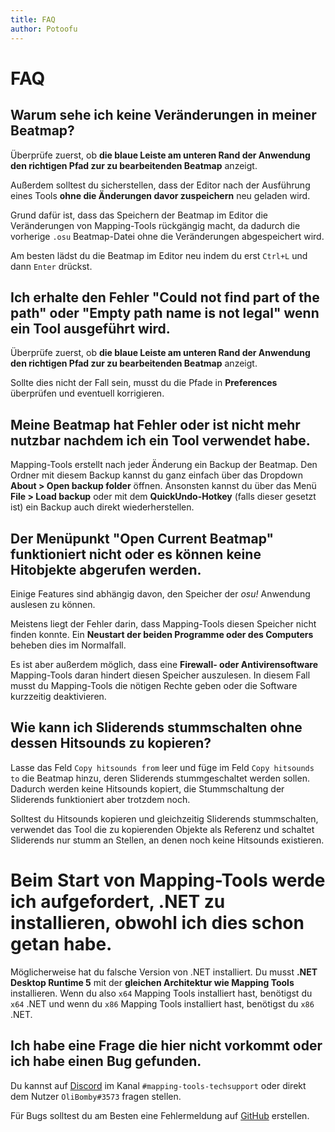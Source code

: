 ```yaml
---
title: FAQ
author: Potoofu
---
```


# FAQ

## Warum sehe ich keine Veränderungen in meiner Beatmap?

Überprüfe zuerst, ob **die blaue Leiste am unteren Rand der Anwendung den richtigen Pfad zur zu bearbeitenden Beatmap** anzeigt.

Außerdem solltest du sicherstellen, dass der Editor nach der Ausführung eines Tools **ohne die Änderungen davor zuspeichern** neu geladen wird. 

Grund dafür ist, dass das Speichern der Beatmap im Editor die Veränderungen von Mapping-Tools rückgängig macht, da dadurch die vorherige `.osu` Beatmap-Datei ohne die Veränderungen abgespeichert wird.

Am besten lädst du die Beatmap im Editor neu indem du erst `Ctrl+L` und dann `Enter` drückst.

## Ich erhalte den Fehler "Could not find part of the path" oder "Empty path name is not legal" wenn ein Tool ausgeführt wird.

Überprüfe zuerst, ob **die blaue Leiste am unteren Rand der Anwendung den richtigen Pfad zur zu bearbeitenden Beatmap** anzeigt.

Sollte dies nicht der Fall sein, musst du die Pfade in **Preferences** überprüfen und eventuell korrigieren.

## Meine Beatmap hat Fehler oder ist nicht mehr nutzbar nachdem ich ein Tool verwendet habe.

Mapping-Tools erstellt nach jeder Änderung ein Backup der Beatmap. Den Ordner mit diesem Backup kannst du ganz einfach über das Dropdown **About > Open backup folder** öffnen. Ansonsten kannst du über das Menü **File > Load backup** oder mit dem **QuickUndo-Hotkey** (falls dieser gesetzt ist) ein Backup auch direkt wiederherstellen.

## Der Menüpunkt "Open Current Beatmap" funktioniert nicht oder es können keine Hitobjekte abgerufen werden.

Einige Features sind abhängig davon, den Speicher der _osu!_ Anwendung auslesen zu können. 

Meistens liegt der Fehler darin, dass Mapping-Tools diesen Speicher nicht finden konnte. Ein **Neustart der beiden Programme oder des Computers** beheben dies im Normalfall.

Es ist aber außerdem möglich, dass eine **Firewall- oder Antivirensoftware** Mapping-Tools daran hindert diesen Speicher auszulesen. In diesem Fall musst du Mapping-Tools die nötigen Rechte geben oder die Software kurzzeitig deaktivieren.

## Wie kann ich Sliderends stummschalten ohne dessen Hitsounds zu kopieren?

Lasse das Feld `Copy hitsounds from` leer und füge im Feld `Copy hitsounds to` die Beatmap hinzu, deren Sliderends stummgeschaltet werden sollen. Dadurch werden keine Hitsounds kopiert, die Stummschaltung der Sliderends funktioniert aber trotzdem noch.

Solltest du Hitsounds kopieren und gleichzeitig Sliderends stummschalten, verwendet das Tool die zu kopierenden Objekte als Referenz und schaltet Sliderends nur stumm an Stellen, an denen noch keine Hitsounds existieren.

# Beim Start von Mapping-Tools werde ich aufgefordert, .NET zu installieren, obwohl ich dies schon getan habe.

Möglicherweise hat du falsche Version von .NET installiert. Du musst **.NET Desktop Runtime 5** mit der **gleichen Architektur wie Mapping Tools** installieren. Wenn du also `x64` Mapping Tools installiert hast, benötigst du `x64` .NET und wenn du `x86` Mapping Tools installiert hast, benötigst du `x86` .NET. 

## Ich habe eine Frage die hier nicht vorkommt oder ich habe einen Bug gefunden.

Du kannst auf [Discord](https://discord.gg/YfjKN2yjQV) im Kanal `#mapping-tools-techsupport` oder direkt dem Nutzer `OliBomby#3573` fragen stellen.

Für Bugs solltest du am Besten eine Fehlermeldung auf [GitHub](https://github.com/OliBomby/Mapping_Tools/issues) erstellen.